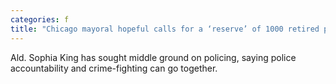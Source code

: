 ```yaml
---
categories: f
title: "Chicago mayoral hopeful calls for a ‘reserve’ of 1000 retired police officers use of drones "
---
```

Ald. Sophia King has sought middle ground on policing, saying police accountability and crime-fighting can go together.